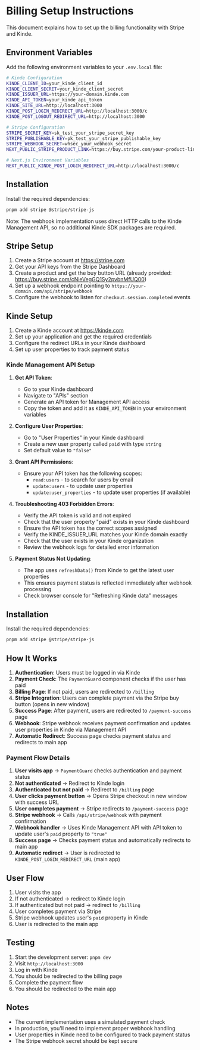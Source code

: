 # Billing Setup Instructions

This document explains how to set up the billing functionality with Stripe and Kinde.

## Environment Variables

Add the following environment variables to your `.env.local` file:

```bash
# Kinde Configuration
KINDE_CLIENT_ID=your_kinde_client_id
KINDE_CLIENT_SECRET=your_kinde_client_secret
KINDE_ISSUER_URL=https://your-domain.kinde.com
KINDE_API_TOKEN=your_kinde_api_token
KINDE_SITE_URL=http://localhost:3000
KINDE_POST_LOGIN_REDIRECT_URL=http://localhost:3000/c
KINDE_POST_LOGOUT_REDIRECT_URL=http://localhost:3000

# Stripe Configuration
STRIPE_SECRET_KEY=sk_test_your_stripe_secret_key
STRIPE_PUBLISHABLE_KEY=pk_test_your_stripe_publishable_key
STRIPE_WEBHOOK_SECRET=whsec_your_webhook_secret
NEXT_PUBLIC_STRIPE_PRODUCT_LINK=https://buy.stripe.com/your-product-link

# Next.js Environment Variables
NEXT_PUBLIC_KINDE_POST_LOGIN_REDIRECT_URL=http://localhost:3000/c
```

## Installation

Install the required dependencies:

```bash
pnpm add stripe @stripe/stripe-js
```

Note: The webhook implementation uses direct HTTP calls to the Kinde Management API, so no additional Kinde SDK packages are required.

## Stripe Setup

1. Create a Stripe account at https://stripe.com
2. Get your API keys from the Stripe Dashboard
3. Create a product and get the buy button URL (already provided: https://buy.stripe.com/cNieVegGQ1Sy2pvbnMfUQ00)
4. Set up a webhook endpoint pointing to `https://your-domain.com/api/stripe/webhook`
5. Configure the webhook to listen for `checkout.session.completed` events

## Kinde Setup

1. Create a Kinde account at https://kinde.com
2. Set up your application and get the required credentials
3. Configure the redirect URLs in your Kinde dashboard
4. Set up user properties to track payment status

### Kinde Management API Setup

1. **Get API Token**:
   - Go to your Kinde dashboard
   - Navigate to "APIs" section
   - Generate an API token for Management API access
   - Copy the token and add it as `KINDE_API_TOKEN` in your environment variables

2. **Configure User Properties**:
   - Go to "User Properties" in your Kinde dashboard
   - Create a new user property called `paid` with type `string`
   - Set default value to `"false"`

3. **Grant API Permissions**:
   - Ensure your API token has the following scopes:
     - `read:users` - to search for users by email
     - `update:users` - to update user properties
     - `update:user_properties` - to update user properties (if available)

4. **Troubleshooting 403 Forbidden Errors**:
   - Verify the API token is valid and not expired
   - Check that the user property "paid" exists in your Kinde dashboard
   - Ensure the API token has the correct scopes assigned
   - Verify the KINDE_ISSUER_URL matches your Kinde domain exactly
   - Check that the user exists in your Kinde organization
   - Review the webhook logs for detailed error information

5. **Payment Status Not Updating**:
   - The app uses `refreshData()` from Kinde to get the latest user properties
   - This ensures payment status is reflected immediately after webhook processing
   - Check browser console for "Refreshing Kinde data" messages

## Installation

Install the required dependencies:

```bash
pnpm add stripe @stripe/stripe-js
```

## How It Works

1. **Authentication**: Users must be logged in via Kinde
2. **Payment Check**: The `PaymentGuard` component checks if the user has paid
3. **Billing Page**: If not paid, users are redirected to `/billing`
4. **Stripe Integration**: Users can complete payment via the Stripe buy button (opens in new window)
5. **Success Page**: After payment, users are redirected to `/payment-success` page
6. **Webhook**: Stripe webhook receives payment confirmation and updates user properties in Kinde via Management API
7. **Automatic Redirect**: Success page checks payment status and redirects to main app

### Payment Flow Details

1. **User visits app** → `PaymentGuard` checks authentication and payment status
2. **Not authenticated** → Redirect to Kinde login
3. **Authenticated but not paid** → Redirect to `/billing` page
4. **User clicks payment button** → Opens Stripe checkout in new window with success URL
5. **User completes payment** → Stripe redirects to `/payment-success` page
6. **Stripe webhook** → Calls `/api/stripe/webhook` with payment confirmation
7. **Webhook handler** → Uses Kinde Management API with API token to update user's `paid` property to `"true"`
8. **Success page** → Checks payment status and automatically redirects to main app
9. **Automatic redirect** → User is redirected to `KINDE_POST_LOGIN_REDIRECT_URL` (main app)

## User Flow

1. User visits the app
2. If not authenticated → redirect to Kinde login
3. If authenticated but not paid → redirect to `/billing`
4. User completes payment via Stripe
5. Stripe webhook updates user's `paid` property in Kinde
6. User is redirected to the main app

## Testing

1. Start the development server: `pnpm dev`
2. Visit `http://localhost:3000`
3. Log in with Kinde
4. You should be redirected to the billing page
5. Complete the payment flow
6. You should be redirected to the main app

## Notes

- The current implementation uses a simulated payment check
- In production, you'll need to implement proper webhook handling
- User properties in Kinde need to be configured to track payment status
- The Stripe webhook secret should be kept secure
